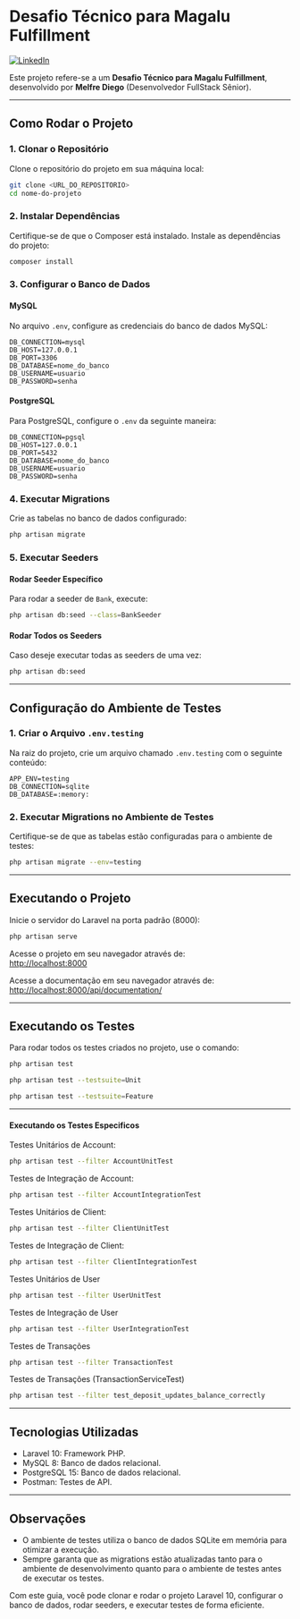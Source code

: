 
# Desafio Técnico para Magalu Fulfillment

[![LinkedIn](https://img.shields.io/badge/LinkedIn-Melfre%20Diego-blue?logo=linkedin)](https://www.linkedin.com/in/melfre-diego/)

Este projeto refere-se a um **Desafio Técnico para Magalu Fulfillment**, desenvolvido por **Melfre Diego** (Desenvolvedor FullStack Sênior).

---

## **Como Rodar o Projeto**

### **1. Clonar o Repositório**
Clone o repositório do projeto em sua máquina local:

```bash
git clone <URL_DO_REPOSITORIO>
cd nome-do-projeto
```

### **2. Instalar Dependências**
Certifique-se de que o Composer está instalado. Instale as dependências do projeto:

```bash
composer install
```

### **3. Configurar o Banco de Dados**
#### MySQL
No arquivo `.env`, configure as credenciais do banco de dados MySQL:

```dotenv
DB_CONNECTION=mysql
DB_HOST=127.0.0.1
DB_PORT=3306
DB_DATABASE=nome_do_banco
DB_USERNAME=usuario
DB_PASSWORD=senha
```

#### PostgreSQL
Para PostgreSQL, configure o `.env` da seguinte maneira:

```dotenv
DB_CONNECTION=pgsql
DB_HOST=127.0.0.1
DB_PORT=5432
DB_DATABASE=nome_do_banco
DB_USERNAME=usuario
DB_PASSWORD=senha
```

### **4. Executar Migrations**
Crie as tabelas no banco de dados configurado:

```bash
php artisan migrate
```

### **5. Executar Seeders**
#### Rodar Seeder Específico
Para rodar a seeder de `Bank`, execute:

```bash
php artisan db:seed --class=BankSeeder
```

#### Rodar Todos os Seeders
Caso deseje executar todas as seeders de uma vez:

```bash
php artisan db:seed
```

---

## **Configuração do Ambiente de Testes**

### **1. Criar o Arquivo `.env.testing`**
Na raiz do projeto, crie um arquivo chamado `.env.testing` com o seguinte conteúdo:

```dotenv
APP_ENV=testing
DB_CONNECTION=sqlite
DB_DATABASE=:memory:
```

### **2. Executar Migrations no Ambiente de Testes**
Certifique-se de que as tabelas estão configuradas para o ambiente de testes:

```bash
php artisan migrate --env=testing
```

---

## **Executando o Projeto**

Inicie o servidor do Laravel na porta padrão (8000):

```bash
php artisan serve
```

Acesse o projeto em seu navegador através de:  
[http://localhost:8000](http://localhost:8000)


Acesse a documentação em seu navegador através de:  
[http://localhost:8000/api/documentation/](http://localhost:8000/api/documentation/)

---

## **Executando os Testes**

Para rodar todos os testes criados no projeto, use o comando:

```bash
php artisan test
```

```bash
php artisan test --testsuite=Unit
```

```bash
php artisan test --testsuite=Feature
```

---

#### **Executando os Testes Especificos**
Testes Unitários de Account:

```bash
php artisan test --filter AccountUnitTest
```

Testes de Integração de Account:

```bash
php artisan test --filter AccountIntegrationTest
```

Testes Unitários de Client:

```bash
php artisan test --filter ClientUnitTest
```

Testes de Integração de Client:

```bash
php artisan test --filter ClientIntegrationTest
```

Testes Unitários de User
```bash
php artisan test --filter UserUnitTest
```

Testes de Integração de User
```bash
php artisan test --filter UserIntegrationTest
```

Testes de Transações
```bash
php artisan test --filter TransactionTest
```

Testes de Transações (TransactionServiceTest)
```bash
php artisan test --filter test_deposit_updates_balance_correctly
```
---

## **Tecnologias Utilizadas**
 - Laravel 10: Framework PHP.
 - MySQL 8: Banco de dados relacional.
 - PostgreSQL 15: Banco de dados relacional.
 - Postman: Testes de API.

---

## **Observações**
- O ambiente de testes utiliza o banco de dados SQLite em memória para otimizar a execução.
- Sempre garanta que as migrations estão atualizadas tanto para o ambiente de desenvolvimento quanto para o ambiente de testes antes de executar os testes.

Com este guia, você pode clonar e rodar o projeto Laravel 10, configurar o banco de dados, rodar seeders, e executar testes de forma eficiente.
